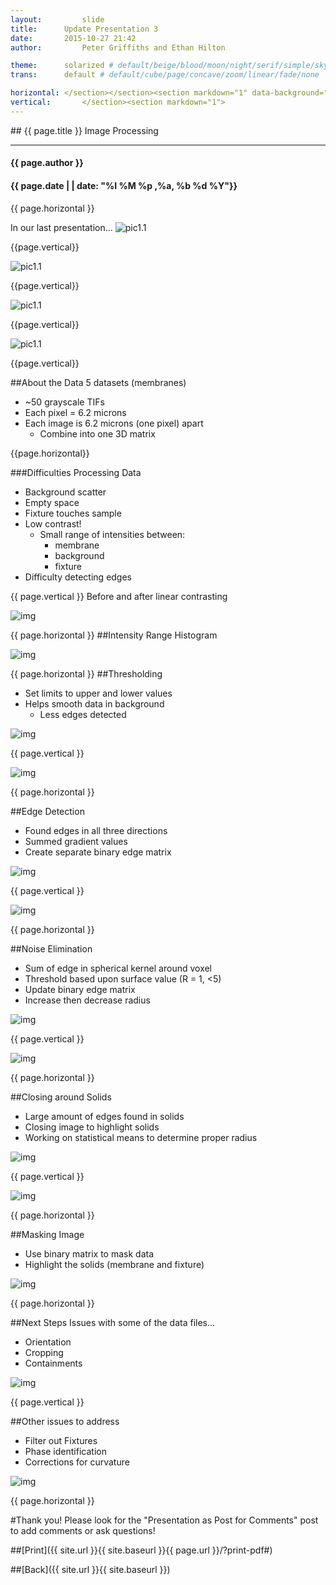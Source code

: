 ```yaml
---
layout:     	slide
title:     	Update Presentation 3
date:      	2015-10-27 21:42
author:     	Peter Griffiths and Ethan Hilton

theme:		solarized # default/beige/blood/moon/night/serif/simple/sky/solarized
trans:		default # default/cube/page/concave/zoom/linear/fade/none

horizontal:	</section></section><section markdown="1" data-background="http://ahmetcecen.github.io/project-pages/img/slidebackground.png"><section markdown="1">
vertical:		</section><section markdown="1">
---
```

<section markdown="1" data-background="http://ahmetcecen.github.io/project-pages/img/slidebackground.png"><section markdown="1">
## {{ page.title }}
Image Processing

<hr>

#### {{ page.author }}

#### {{ page.date | | date: "%I %M %p ,%a, %b %d %Y"}}

{{ page.horizontal }}
<!-- Start Writing Below in Markdown -->
In our last presentation...
![pic1.1](https://github.com/Materials-Informatics-Class-Fall2015/MIC-Microparticle-distribution/blob/gh-pages/img/Pres3%20pics/Picture2.2.jpg?raw=true)
<!-- End Here -->
{{page.vertical}}
<!-- Start -->
![pic1.1](https://github.com/Materials-Informatics-Class-Fall2015/MIC-Microparticle-distribution/blob/gh-pages/img/Pres3%20pics/Picture2.0.jpg?raw=true)
<!-- Stop -->

{{page.vertical}}
<!-- Start -->
![pic1.1](https://github.com/Materials-Informatics-Class-Fall2015/MIC-Microparticle-distribution/blob/gh-pages/img/Pres3%20pics/Picture2.1.jpg?raw=true)
<!-- Stop -->

{{page.vertical}}
<!-- Start -->
![pic1.1](https://github.com/Materials-Informatics-Class-Fall2015/MIC-Microparticle-distribution/blob/gh-pages/img/Pres3%20pics/Picture2.3.jpg?raw=true)

<!-- Stop -->

{{page.vertical}}
<!-- Start -->

##About the Data
5 datasets (membranes)

 - ~50 grayscale TIFs
 - Each pixel = 6.2 microns
 - Each image is 6.2 microns (one pixel) apart
	 - Combine into one 3D matrix

<!-- Stop -->

{{page.horizontal}}
<!-- Start -->

###Difficulties Processing Data

 - Background scatter
 - Empty space
 - Fixture touches sample
 - Low contrast!
	 - Small range of intensities between:
		 - membrane
		 - background
		 - fixture
 - Difficulty detecting edges

{{ page.vertical }}
Before and after linear contrasting

![img](https://github.com/Materials-Informatics-Class-Fall2015/MIC-Microparticle-distribution/blob/gh-pages/img/Pres3%20pics/Picture3.1.jpg?raw=true)

{{ page.horizontal }}
##Intensity Range Histogram

![img](https://github.com/Materials-Informatics-Class-Fall2015/MIC-Microparticle-distribution/blob/gh-pages/img/Pres3%20pics/Picture4.jpg?raw=true)

{{ page.horizontal }}
##Thresholding

 - Set limits to upper and lower values
 - Helps smooth data in background
	 - Less edges detected

![img](https://github.com/Materials-Informatics-Class-Fall2015/MIC-Microparticle-distribution/blob/gh-pages/img/Pres3%20pics/Picture5.1.jpg?raw=true)

{{ page.vertical }}

![img](https://github.com/Materials-Informatics-Class-Fall2015/MIC-Microparticle-distribution/blob/gh-pages/img/Pres3%20pics/Picture5.2.jpg?raw=true)

{{ page.horizontal }}

##Edge Detection

 - Found edges in all three directions
 - Summed gradient values
 - Create separate binary edge matrix

![img](https://github.com/Materials-Informatics-Class-Fall2015/MIC-Microparticle-distribution/blob/gh-pages/img/Pres3%20pics/Picture6.1.jpg?raw=true)

{{ page.vertical }}

![img](https://github.com/Materials-Informatics-Class-Fall2015/MIC-Microparticle-distribution/blob/gh-pages/img/Pres3%20pics/Picture6.2.jpg?raw=true)

{{ page.horizontal }}

##Noise Elimination

 - Sum of edge in spherical kernel around voxel
 - Threshold based upon surface value (R = 1, <5)
 - Update binary edge matrix
 - Increase then decrease radius

![img](https://github.com/Materials-Informatics-Class-Fall2015/MIC-Microparticle-distribution/blob/gh-pages/img/Pres3%20pics/Picture7.1.jpg?raw=true)

{{ page.vertical }}

![img](https://github.com/Materials-Informatics-Class-Fall2015/MIC-Microparticle-distribution/blob/gh-pages/img/Pres3%20pics/Picture7.2.jpg?raw=true)

{{ page.horizontal }}

##Closing around Solids

 - Large amount of edges found in solids
 - Closing image to highlight solids
 - Working on statistical means to determine proper radius

![img](https://github.com/Materials-Informatics-Class-Fall2015/MIC-Microparticle-distribution/blob/gh-pages/img/Pres3%20pics/Picture8.1.jpg?raw=true)

{{ page.vertical }}

![img](https://github.com/Materials-Informatics-Class-Fall2015/MIC-Microparticle-distribution/blob/gh-pages/img/Pres3%20pics/Picture8.2.jpg?raw=true)

{{ page.horizontal }}

##Masking Image

 - Use binary matrix to mask data
 - Highlight the solids (membrane and fixture)

![img](https://github.com/Materials-Informatics-Class-Fall2015/MIC-Microparticle-distribution/blob/gh-pages/img/Pres3%20pics/Picture9.0.jpg?raw=true)

{{ page.horizontal }}

##Next Steps
Issues with some of the data files...

 - Orientation
 - Cropping
 - Containments

![img](https://github.com/Materials-Informatics-Class-Fall2015/MIC-Microparticle-distribution/blob/gh-pages/img/Pres3%20pics/Picturez10.1.jpg?raw=true)

{{ page.vertical }}

##Other issues to address

 - Filter out Fixtures
 - Phase identification
 - Corrections for curvature

![img](https://github.com/Materials-Informatics-Class-Fall2015/MIC-Microparticle-distribution/blob/gh-pages/img/Pres3%20pics/Picturez10.2.jpg?raw=true)

{{ page.horizontal }}

#Thank you!
 Please look for the "Presentation as Post for Comments" post to add comments or ask questions! 

##[Print]({{ site.url }}{{ site.baseurl }}{{ page.url }}/?print-pdf#)

##[Back]({{ site.url }}{{ site.baseurl }})

</section></section>
